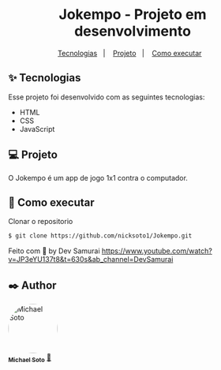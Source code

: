 <h1 align="center">
  Jokempo - Projeto em desenvolvimento
</h1>

<p align="center">
  <a href="#-tecnologias">Tecnologias</a>&nbsp;&nbsp;&nbsp;|&nbsp;&nbsp;&nbsp;
  <a href="#-projeto">Projeto</a>&nbsp;&nbsp;&nbsp;|&nbsp;&nbsp;&nbsp;
  <a href="#-como-executar">Como executar</a>&nbsp;&nbsp;&nbsp;
  
</p>









## ✨ Tecnologias

Esse projeto foi desenvolvido com as seguintes tecnologias:

- HTML
- CSS
- JavaScript


## 💻 Projeto

O Jokempo é um app de jogo 1x1 contra o computador.



## 🚀 Como executar

 Clonar o repositorio
```bash
$ git clone https://github.com/nicksoto1/Jokempo.git
```



Feito com 💙 by Dev Samurai https://www.youtube.com/watch?v=JP3eYU137t8&t=630s&ab_channel=DevSamurai

## ✒️ Author

<a href="https://github.com/nicksoto1">
 <img style="border-radius: 50%;" src="https://avatars.githubusercontent.com/u/67668995?v=4" width="100px;" alt="Michael Soto"/>
 <br />
 <sub><b>Michael Soto</b></sub></a> <a href="https://github.com/nicksoto1">🚀</a>
 <br />
